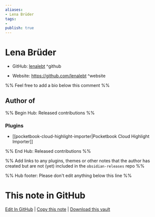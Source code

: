 ```yaml
---
aliases:
- Lena Brüder
tags:
- 
publish: true
---
```


# Lena Brüder

- GitHub: [lenalebt](https://github.com/lenalebt/) ^github
<!-- - Discord: `@` ^discord-->
- Website: <https://github.com/lenalebt> ^website
<!-- - [[Publish sites|Publish site]]: <https://> ^publish-->

%% Feel free to add a bio below this comment %%


## Author of

%% Begin Hub: Released contributions %%
### Plugins
- [[pocketbook-cloud-highlight-importer|Pocketbook Cloud Highlight Importer]]

%% End Hub: Released contributions %%

%% Add links to any plugins, themes or other notes that the author has created but are not (yet) included in the `obsidian-releases` repo %%

<!--
### Unlisted plugins
-->

<!--
### Others
-->

<!--
## Sponsor this author
-->

<!-- - [[GitHub sponsors]]: [Sponsor @lenalebt on GitHub Sponsors](https://github.com/sponsors/lenalebt) ^github-sponsor-->
<!-- - [[Buy me a coffee]]: <https://> ^buy-me-a-coffee-->
<!-- - [[PayPal]]: <https://> ^paypal-->
<!-- - [[Patreon]]: <https://> ^patreon-->

<!--
## Follow this author
-->

<!-- - [[YouTube Channels|On YouTube]]: <https://> ^youtube-->
<!-- - Twitter: <https://> ^twitter-->
<!-- - ... -->

%% Hub footer: Please don't edit anything below this line %%

# This note in GitHub

<span class="git-footer">[Edit In GitHub](https://github.dev/obsidian-community/obsidian-hub/blob/main/01%20-%20Community/People/lenalebt.md "git-hub-edit-note") | [Copy this note](https://raw.githubusercontent.com/obsidian-community/obsidian-hub/main/01%20-%20Community/People/lenalebt.md "git-hub-copy-note") | [Download this vault](https://github.com/obsidian-community/obsidian-hub/archive/refs/heads/main.zip "git-hub-download-vault") </span>
